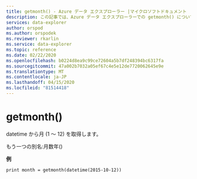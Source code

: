 ```yaml
---
title: getmonth() - Azure データ エクスプローラー |マイクロソフトドキュメント
description: この記事では、Azure データ エクスプローラーでの getmonth() について説明します。
services: data-explorer
author: orspod
ms.author: orspodek
ms.reviewer: rkarlin
ms.service: data-explorer
ms.topic: reference
ms.date: 02/22/2020
ms.openlocfilehash: b0224d8ea9c99ce72604a5b7df248394bc6317fa
ms.sourcegitcommit: 47a002b7032a05ef67c4e5e12de7720062645e9e
ms.translationtype: MT
ms.contentlocale: ja-JP
ms.lasthandoff: 04/15/2020
ms.locfileid: "81514418"
---
```

# <a name="getmonth"></a>getmonth()

datetime から月 (1 ～ 12) を取得します。

もう一つの別名:月数年()

**例**

```kusto
print month = getmonth(datetime(2015-10-12))
```